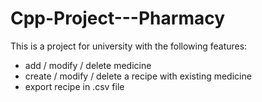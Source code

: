 # Cpp-Project---Pharmacy

This is a project for university with the following features:
- add / modify / delete medicine
- create / modify / delete a recipe with existing medicine
- export recipe in .csv file
